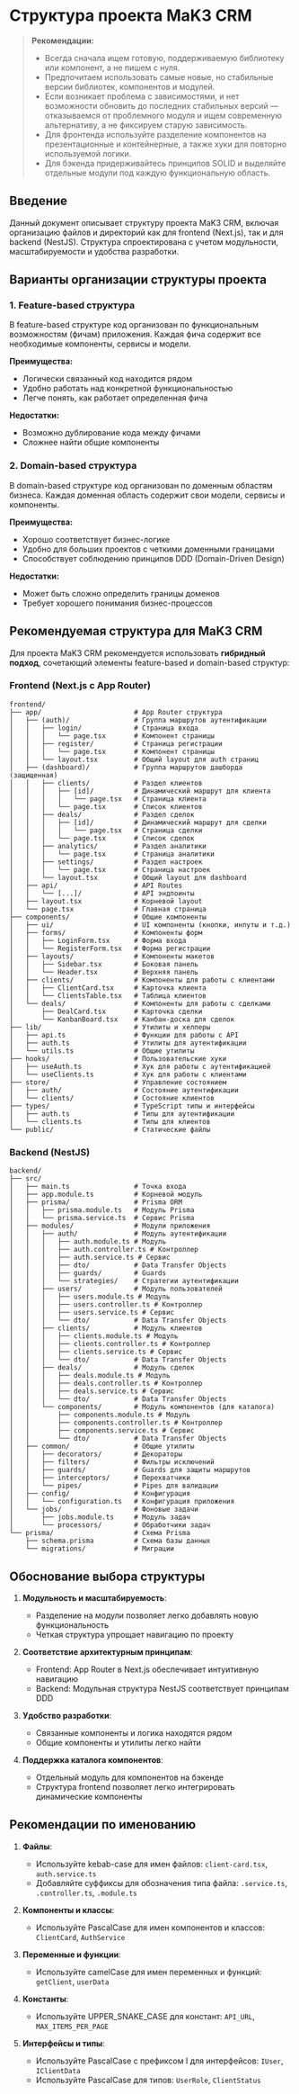 # Структура проекта MaK3 CRM

> **Рекомендации:**
> - Всегда сначала ищем готовую, поддерживаемую библиотеку или компонент, а не пишем с нуля.
> - Предпочитаем использовать самые новые, но стабильные версии библиотек, компонентов и модулей.
> - Если возникает проблема с зависимостями, и нет возможности обновить до последних стабильных версий — отказываемся от проблемного модуля и ищем современную альтернативу, а не фиксируем старую зависимость.
> - Для фронтенда используйте разделение компонентов на презентационные и контейнерные, а также хуки для повторно используемой логики.
> - Для бэкенда придерживайтесь принципов SOLID и выделяйте отдельные модули под каждую функциональную область.

## Введение

Данный документ описывает структуру проекта MaK3 CRM, включая организацию файлов и директорий как для frontend (Next.js), так и для backend (NestJS). Структура спроектирована с учетом модульности, масштабируемости и удобства разработки.

## Варианты организации структуры проекта

### 1. Feature-based структура

В feature-based структуре код организован по функциональным возможностям (фичам) приложения. Каждая фича содержит все необходимые компоненты, сервисы и модели.

**Преимущества:**
- Логически связанный код находится рядом
- Удобно работать над конкретной функциональностью
- Легче понять, как работает определенная фича

**Недостатки:**
- Возможно дублирование кода между фичами
- Сложнее найти общие компоненты

### 2. Domain-based структура

В domain-based структуре код организован по доменным областям бизнеса. Каждая доменная область содержит свои модели, сервисы и компоненты.

**Преимущества:**
- Хорошо соответствует бизнес-логике
- Удобно для больших проектов с четкими доменными границами
- Способствует соблюдению принципов DDD (Domain-Driven Design)

**Недостатки:**
- Может быть сложно определить границы доменов
- Требует хорошего понимания бизнес-процессов

## Рекомендуемая структура для MaK3 CRM

Для проекта MaK3 CRM рекомендуется использовать **гибридный подход**, сочетающий элементы feature-based и domain-based структур:

### Frontend (Next.js с App Router)

```
frontend/
├── app/                       # App Router структура
│   ├── (auth)/                # Группа маршрутов аутентификации
│   │   ├── login/             # Страница входа
│   │   │   └── page.tsx       # Компонент страницы
│   │   ├── register/          # Страница регистрации
│   │   │   └── page.tsx       # Компонент страницы
│   │   └── layout.tsx         # Общий layout для auth страниц
│   ├── (dashboard)/           # Группа маршрутов дашборда (защищенная)
│   │   ├── clients/           # Раздел клиентов
│   │   │   ├── [id]/          # Динамический маршрут для клиента
│   │   │   │   └── page.tsx   # Страница клиента
│   │   │   └── page.tsx       # Список клиентов
│   │   ├── deals/             # Раздел сделок
│   │   │   ├── [id]/          # Динамический маршрут для сделки
│   │   │   │   └── page.tsx   # Страница сделки
│   │   │   └── page.tsx       # Список сделок
│   │   ├── analytics/         # Раздел аналитики
│   │   │   └── page.tsx       # Страница аналитики
│   │   ├── settings/          # Раздел настроек
│   │   │   └── page.tsx       # Страница настроек
│   │   └── layout.tsx         # Общий layout для dashboard
│   ├── api/                   # API Routes
│   │   └── [...]/             # API эндпоинты
│   ├── layout.tsx             # Корневой layout
│   └── page.tsx               # Главная страница
├── components/                # Общие компоненты
│   ├── ui/                    # UI компоненты (кнопки, инпуты и т.д.)
│   ├── forms/                 # Компоненты форм
│   │   ├── LoginForm.tsx      # Форма входа
│   │   └── RegisterForm.tsx   # Форма регистрации
│   ├── layouts/               # Компоненты макетов
│   │   ├── Sidebar.tsx        # Боковая панель
│   │   └── Header.tsx         # Верхняя панель
│   ├── clients/               # Компоненты для работы с клиентами
│   │   ├── ClientCard.tsx     # Карточка клиента
│   │   └── ClientsTable.tsx   # Таблица клиентов
│   └── deals/                 # Компоненты для работы с сделками
│       ├── DealCard.tsx       # Карточка сделки
│       └── KanbanBoard.tsx    # Канбан-доска для сделок
├── lib/                       # Утилиты и хелперы
│   ├── api.ts                 # Функции для работы с API
│   ├── auth.ts                # Утилиты для аутентификации
│   └── utils.ts               # Общие утилиты
├── hooks/                     # Пользовательские хуки
│   ├── useAuth.ts             # Хук для работы с аутентификацией
│   └── useClients.ts          # Хук для работы с клиентами
├── store/                     # Управление состоянием
│   ├── auth/                  # Состояние аутентификации
│   └── clients/               # Состояние клиентов
├── types/                     # TypeScript типы и интерфейсы
│   ├── auth.ts                # Типы для аутентификации
│   └── clients.ts             # Типы для клиентов
└── public/                    # Статические файлы
```

### Backend (NestJS)

```
backend/
├── src/
│   ├── main.ts                # Точка входа
│   ├── app.module.ts          # Корневой модуль
│   ├── prisma/                # Prisma ORM
│   │   ├── prisma.module.ts   # Модуль Prisma
│   │   └── prisma.service.ts  # Сервис Prisma
│   ├── modules/               # Модули приложения
│   │   ├── auth/              # Модуль аутентификации
│   │   │   ├── auth.module.ts # Модуль
│   │   │   ├── auth.controller.ts # Контроллер
│   │   │   ├── auth.service.ts # Сервис
│   │   │   ├── dto/           # Data Transfer Objects
│   │   │   ├── guards/        # Guards
│   │   │   └── strategies/    # Стратегии аутентификации
│   │   ├── users/             # Модуль пользователей
│   │   │   ├── users.module.ts # Модуль
│   │   │   ├── users.controller.ts # Контроллер
│   │   │   ├── users.service.ts # Сервис
│   │   │   └── dto/           # Data Transfer Objects
│   │   ├── clients/           # Модуль клиентов
│   │   │   ├── clients.module.ts # Модуль
│   │   │   ├── clients.controller.ts # Контроллер
│   │   │   ├── clients.service.ts # Сервис
│   │   │   └── dto/           # Data Transfer Objects
│   │   ├── deals/             # Модуль сделок
│   │   │   ├── deals.module.ts # Модуль
│   │   │   ├── deals.controller.ts # Контроллер
│   │   │   ├── deals.service.ts # Сервис
│   │   │   └── dto/           # Data Transfer Objects
│   │   └── components/        # Модуль компонентов (для каталога)
│   │       ├── components.module.ts # Модуль
│   │       ├── components.controller.ts # Контроллер
│   │       ├── components.service.ts # Сервис
│   │       └── dto/           # Data Transfer Objects
│   ├── common/                # Общие утилиты
│   │   ├── decorators/        # Декораторы
│   │   ├── filters/           # Фильтры исключений
│   │   ├── guards/            # Guards для защиты маршрутов
│   │   ├── interceptors/      # Перехватчики
│   │   └── pipes/             # Pipes для валидации
│   ├── config/                # Конфигурация
│   │   └── configuration.ts   # Конфигурация приложения
│   └── jobs/                  # Фоновые задачи
│       ├── jobs.module.ts     # Модуль задач
│       └── processors/        # Обработчики задач
└── prisma/                    # Схема Prisma
    ├── schema.prisma          # Схема базы данных
    └── migrations/            # Миграции
```

## Обоснование выбора структуры

1. **Модульность и масштабируемость**:
   - Разделение на модули позволяет легко добавлять новую функциональность
   - Четкая структура упрощает навигацию по проекту

2. **Соответствие архитектурным принципам**:
   - Frontend: App Router в Next.js обеспечивает интуитивную навигацию
   - Backend: Модульная структура NestJS соответствует принципам DDD

3. **Удобство разработки**:
   - Связанные компоненты и логика находятся рядом
   - Общие компоненты и утилиты легко найти

4. **Поддержка каталога компонентов**:
   - Отдельный модуль для компонентов на бэкенде
   - Структура frontend позволяет легко интегрировать динамические компоненты

## Рекомендации по именованию

1. **Файлы**:
   - Используйте kebab-case для имен файлов: `client-card.tsx`, `auth.service.ts`
   - Добавляйте суффиксы для обозначения типа файла: `.service.ts`, `.controller.ts`, `.module.ts`

2. **Компоненты и классы**:
   - Используйте PascalCase для имен компонентов и классов: `ClientCard`, `AuthService`

3. **Переменные и функции**:
   - Используйте camelCase для имен переменных и функций: `getClient`, `userData`

4. **Константы**:
   - Используйте UPPER_SNAKE_CASE для констант: `API_URL`, `MAX_ITEMS_PER_PAGE`

5. **Интерфейсы и типы**:
   - Используйте PascalCase с префиксом I для интерфейсов: `IUser`, `IClientData`
   - Используйте PascalCase для типов: `UserRole`, `ClientStatus`
